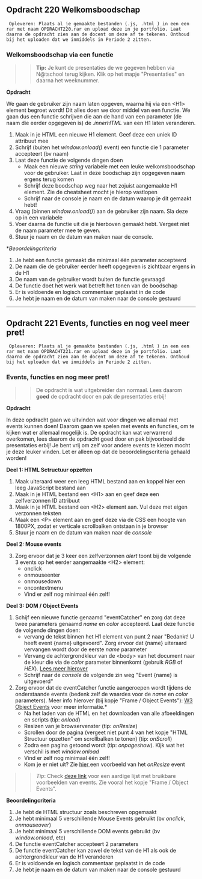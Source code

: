 ## Opdracht 220 Welkomsboodschap

`` Opleveren: Plaats al je gemaakte bestanden (.js, .html ) in een een rar met naam OPDRACHT220.rar en upload deze in je portfolio. Laat daarna de opdracht zien aan de docent om deze af te tekenen. Onthoud bij het uploaden dat we inmiddels in Periode 2 zitten.``

### Welkomsboodschap via een functie

>> **Tip:** Je kunt de presentaties de we gegeven hebben via N@tschool terug kijken. Klik op het mapje "Presentaties" en daarna het weeknummer.

**Opdracht**

We gaan de gebruiker zijn naam laten opgeven, waarna hij via een &lt;H1&gt; element begroet wordt! Dit alles doen we door middel van een functie.
We gaan dus een functie schrijven die aan de hand van een parameter (de naam die eerder opgegeven is) de *.innerHTML* van een H1 laten veranderen. 

1. Maak in je HTML een nieuwe H1 element. Geef deze een uniek ID attribuut mee
2. Schrijf (buiten het *window.onload()* event) een functie die 1 parameter accepteert (bv naam)
3. Laat deze functie de volgende dingen doen
	- Maak een nieuwe *string* variabele met een leuke welkomsboodschap voor de gebruiker. Laat in deze boodschap zijn opgegeven naam ergens terug komen
	- Schrijf deze boodschap weg naar het zojuist aangemaakte H1 element. Zie de cheatsheet mocht je hierop vastlopen
	- Schrijf naar de console je naam en de datum waarop je dit gemaakt hebt!
4. Vraag (binnen *window.onload()*) aan de gebruiker zijn naam. Sla deze op in een variabele
5. Voer daarna de functie uit die je hierboven gemaakt hebt. Vergeet niet de naam parameter mee te geven.
6. Stuur je naam en de datum van maken naar de console.

**Beoordelingcriteria*
1. Je hebt een functie gemaakt die minimaal één parameter accepteerd
2. De naam die de gebruiker eerder heeft opgegeven is zichtbaar ergens in de H1 
3. De naam van de gebruiker wordt buiten de functie gevraagd
4. De functie doet het werk wat betreft het tonen van de boodschap
5. Er is voldoende en logisch commentaar geplaatst in de code
6. Je hebt je naam en de datum van maken naar de console gestuurd

---
## Opdracht 221 Events, functies en nog veel meer pret!

`` Opleveren: Plaats al je gemaakte bestanden (.js, .html ) in een een rar met naam OPDRACHT221.rar en upload deze in je portfolio. Laat daarna de opdracht zien aan de docent om deze af te tekenen. Onthoud bij het uploaden dat we inmiddels in Periode 2 zitten.``

### Events, functies en nog meer pret!

>> De opdracht is wat uitgebreider dan normaal. Lees daarom **goed** de opdracht door en pak de presentaties erbij!

**Opdracht**

In deze opdracht gaan we uitvinden wat voor dingen we allemaal met events kunnen doen! Daarom gaan we spelen met events en functies, om te kijken wat er allemaal mogelijk is.
De opdracht kan wat verwarrend overkomen, lees daarom de opdracht goed door en pak bijvoorbeeld de presentaties erbij!
Je bent vrij om zelf voor andere events te kiezen mocht je deze leuker vinden. Let er alleen op dat de beoordelingscriteria gehaald worden!


**Deel 1: HTML Sctructuur opzetten**

1. Maak uiteraard weer een leeg HTML bestand aan en koppel hier een leeg JavaScript bestand aan
2. Maak in je HTML bestand een &lt;H1&gt; aan en geef deze een zelfverzonnen ID attribuut
3. Maak in je HTML bestand een &lt;H2&gt; element aan. Vul deze met eigen verzonnen teksten
4. Maak een &lt;P&gt; element aan en geef deze via de CSS een hoogte van 1800PX, zodat er verticale scrollbalken ontstaan in je browser
5. Stuur je naam en de datum van maken naar de *console*

**Deel 2: Mouse events**

3. Zorg ervoor dat je 3 keer een zelfverzonnen *alert* toont bij de volgende 3 events op het eerder aangemaakte &lt;H2&gt; element:
	- onclick
	- onmouseenter
	- onmousedown
	- oncontextmenu
	- Vind er zelf nog minimaal één zelf!
	
**Deel 3: DOM / Object Events**

1. Schijf een nieuwe functie genaamd "eventCatcher" en zorg dat deze twee parameters genaamd *name* en *color* accepteerd. Laat deze functie de volgende dingen doen:
	- vervang de tekst binnen het H1 element van punt 2 naar "Bedankt! U heeft event {name} uitgevoerd". Zorg ervoor dat {name} uiteraard vervangen wordt door de eerste *name* parameter
	- Vervang de achtergrondkleur van de &lt;body&gt; van het document naar de kleur die via de *color* parameter binnenkomt (gebruik *RGB* of *HEX*). <a href="http://www.w3schools.com/jsref/prop_style_backgroundcolor.asp" target="_blank">Lees meer hierover</a>
	- Schrijf naar de *console* de volgende zin weg "Event {name} is uitgevoerd"
2. Zorg ervoor dat de eventCatcher functie aangeroepen wordt tijdens de onderstaande events (bedenk zelf de waardes voor de *name* en *color* parameters). Meer info hierover (bij kopje "Frame / Object Events"): <a href="http://www.w3schools.com/jsref/dom_obj_event.asp" target="_blank">W3 Object Events</a> voor meer informatie.*
	- Na het laden van de HTML en het downloaden van alle afbeeldingen en scripts (tip: *onload*)
	- Resizen van je browservenster (tip: *onResize*)
	- Scrollen door de pagina (vergeet niet punt 4 van het kopje "HTML Structuur opzetten" om scrollbalken te tonen) (tip: *onScroll*)
	- Zodra een pagina getoond wordt (tip: *onpageshow*). Kijk wat het verschil is met *window.onload*
	- Vind er zelf nog minimaal één zelf!
	- Kom je er niet uit? Zie <a href="https://developer.mozilla.org/en-US/docs/Web/API/GlobalEventHandlers/onresize" target="_blank"> hier </a>een voorbeeld van het *onResize* event
	

>> *Tip*: Check <a href="http://www.w3schools.com/js/js_events_examples.asp" target="_blank">deze link</a> voor een aardige lijst met bruikbare voorbeelden van events. Zie vooral het kopje "Frame / Object Events".

**Beoordelingcriteria**
1. Je hebt de HTML structuur zoals beschreven opgemaakt
1. Je hebt minimaal 5 verschillende Mouse Events gebruikt (bv *onclick*, *onmouseover*)
2. Je hebt minimaal 5 verschillende DOM events gebruikt (bv *window.onload*, etc)
3. De functie eventCatcher accepteert 2 parameters
4. De functie eventCatcher kan zowel de tekst van de H1 als ook de achtergrondkleur van de H1 veranderen
4. Er is voldoende en logisch commentaar geplaatst in de code
5. Je hebt je naam en de datum van maken naar de console gestuurd

